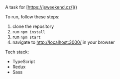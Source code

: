 A task for [https://jsweekend.cz/]()

To run, follow these steps:
1. clone the repository
2. run `npm install`
3. run `npm start`
4. navigate to [http://localhost:3000/]() in your browser

Tech stack:
* TypeScript
* Redux
* Sass
